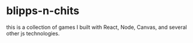 # blipps-n-chits
this is a collection of games I built with React, Node, Canvas, and several other js technologies.
